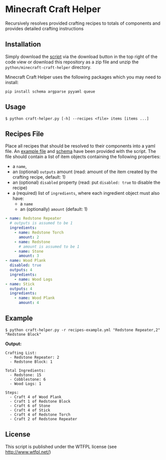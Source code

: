 # Minecraft Craft Helper

Recursively resolves provided crafting recipes to totals of components and provides detailed crafting instructions

## Installation

Simply download the [script](./craft-helper.py) via the download button in the top right of the code view or download this repository as a zip file and unzip the `python/minecraft-craft-helper` directory.

Minecraft Craft Helper uses the following packages which you may need to install:

```shell
pip install schema argparse pyyaml queue
```

## Usage

```
$ python craft-helper.py [-h] --recipes <file> items [items ...]
```

## Recipes File

Place all recipes that should be resolved to their components into a yaml file. An [example file](./recipes-example.yml) and [schema](./recipes-schema.json) have been provided with the script. The file should contain a list of item objects containing the following properties:

- a `name`,
- an (optional) `outputs` amount (read: amount of the item created by the crafting recipe, default: 1)
- an (optional) `disabled` property (read: put `disabled: true` to disable the recipe)
- a (required) list of `ingredients`, where each ingredient object must also have:
  - a `name`
  - an (optionally) `amount` (default: 1)

```yml
- name: Redstone Repeater
  # outputs is assumed to be 1
  ingredients:
    - name: Redstone Torch
      amount: 2
    - name: Redstone
      # amount is assumed to be 1
    - name: Stone
      amount: 3
- name: Wood Plank
  disabled: true
  outputs: 4
  ingredients:
    - name: Wood Logs
- name: Stick
  outputs: 4
  ingredients:
    - name: Wood Plank
      amount: 4
```

## Example

```
$ python craft-helper.py -r recipes-example.yml "Redstone Repeater,2" "Redstone Block"
```

**Output:**

```
Crafting List:
  - Redstone Repeater: 2
  - Redstone Block: 1

Total Ingredients:
  - Redstone: 15
  - Cobblestone: 6
  - Wood Logs: 1

Steps:
  - Craft 4 of Wood Plank
  - Craft 1 of Redstone Block
  - Craft 6 of Stone
  - Craft 4 of Stick
  - Craft 4 of Redstone Torch
  - Craft 2 of Redstone Repeater
```

## License

This script is published under the WTFPL license (see http://www.wtfpl.net/)
